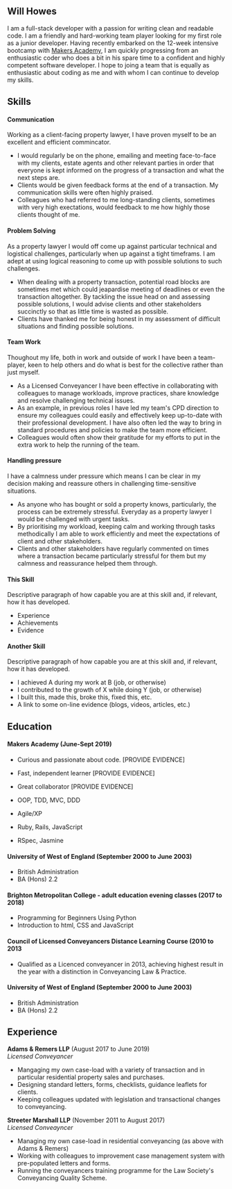 ## Will Howes

I am a full-stack developer with a passion for writing clean and readable code. I am a friendly and hard-working team player looking for my first role as a junior developer. Having recently embarked on the 12-week intensive bootcamp with [Makers Academy](https://makers.tech/), I am quickly progressing from an enthusiastic coder who does a bit in his spare time to a confident and highly competent software developer. I hope to joing a team that is equally as enthusiastic about coding as me and with whom I can continue to develop my skills. 

## Skills

#### Communication

Working as a client-facing property lawyer, I have proven myself to be an excellent and efficient commincator.  

- I would regularly be on the phone, emailing and meeting face-to-face with my clients, estate agents and other relevant parties in order that everyone is kept informed on the progress of a transaction and what the next steps are. 
- Clients would be given feedback forms at the end of a transaction. My communication skills were often highly praised.
- Colleagues who had referred to me long-standing clients, sometimes with very high exectations, would feedback to me how highly those clients thought of me.

#### Problem Solving
As a property lawyer I would off come up against particular technical and logistical challenges, particularly when up against a tight timeframs. I am adept at using logical reasoning to come up with possible solutions to such challenges.

- When dealing with a property transaction, potential road blocks are sometimes met which could jeapardise meeting of deadlines or even the transaction altogether. By tackling the issue head on and assessing possible solutions, I would advise clients and other stakeholders succinctly so that as little time is wasted as possible.
- Clients have thanked me for being honest in my assessment of difficult situations and finding possible solutions.

#### Team Work
Thoughout my life, both in work and outside of work I have been a team-player, keen to help others and do what is best for the collective rather than just myself. 

- As a Licensed Conveyancer I have been effective in collaborating with colleagues to manage workloads, improve practices, share knowledge and resolve challenging technical issues.
- As an example, in previous roles I have led my team's CPD direction to ensure my colleagues could easily and effectively keep up-to-date with their professional development. I have also often led the way to bring in standard procedures and policies to make the team more efficient. 
- Colleagues would often show their gratitude for my efforts to put in the extra work to help the running of the team. 

#### Handling pressure
I have a calmness under pressure which means I can be clear in my decision making and reassure others in challenging time-sensitive situations. 

- As anyone who has bought or sold a property knows, particularly, the process can be extremely stressful. Everyday as a property lawyer I would be challenged with urgent tasks. 
- By prioritising my workload, keeping calm and working through tasks methodically I am able to work efficiently and meet the expectations of client and other stakeholders. 
- Clients and other stakeholders have regularly commented on times where a transaction became particularly stressful for them but my calmness and reassurance helped them through.

#### This Skill
Descriptive paragraph of how capable you are at this skill and, if relevant, how it has developed.

- Experience
- Achievements
- Evidence

#### Another Skill

Descriptive paragraph of how capable you are at this skill and, if relevant, how it has developed.

- I achieved A during my work at B (job, or otherwise)
- I contributed to the growth of X while doing Y (job, or otherwise)
- I built this, made this, broke this, fixed this, etc.
- A link to some on-line evidence (blogs, videos, articles, etc.)

## Education

#### Makers Academy (June-Sept 2019)

- Curious and passionate about code. [PROVIDE EVIDENCE]
- Fast, independent learner [PROVIDE EVIDENCE]
- Great collaborator [PROVIDE EVIDENCE]

- OOP, TDD, MVC, DDD
- Agile/XP
- Ruby, Rails, JavaScript
- RSpec, Jasmine

#### University of West of England (September 2000 to June 2003)

- British Administration
- BA (Hons) 2.2

#### Brighton Metropolitan College - adult education evening classes (2017 to 2018)

- Programming for Beginners Using Python
- Introduction to html, CSS and JavaScript

#### Council of Licensed Conveyancers Distance Learning Course (2010 to 2013

- Qualified as a Licenced conveyancer in 2013, achieving highest result in the year with a distinction in Conveyancing Law & Practice. 

#### University of West of England (September 2000 to June 2003)

- British Administration
- BA (Hons) 2.2

## Experience

**Adams & Remers LLP** (August 2017 to June 2019)    
*Licensed Conveyancer*
- Mangaging my own case-load with a variety of transaction and in particular residential property sales and purchases. 
- Designing standard letters, forms, checklists, guidance leaflets for clients. 
- Keeping colleagues updated with legislation and transactional changes to conveyancing. 

**Streeter Marshall LLP** (November 2011 to August 2017)   
*Licensed Conveayncer*  
- Managing my own case-load in residential conveyancing (as above with Adams & Remers)
- Working with colleagues to improvement case management system with pre-populated letters and forms.
- Running the conveyancers training programme for the Law Society's Conveyancing Quality Scheme. 


